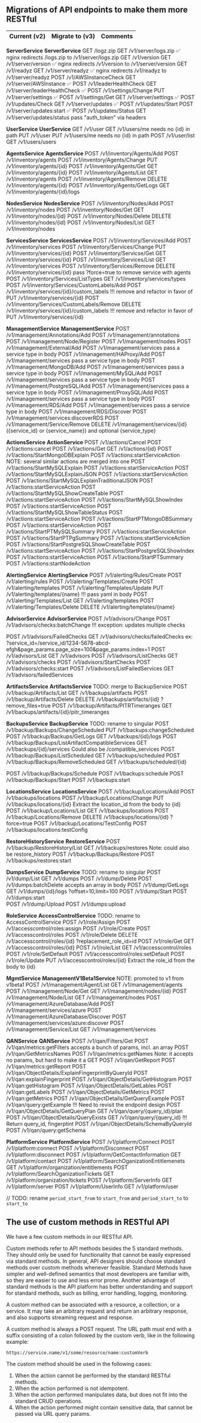 ## Migrations of API endpoints to make them more RESTful

| Current (v2)                                    | Migrate to (v3)                                | Comments                        |
| ----------------------------------------------- | ---------------------------------------------- | ------------------------------- |

**ServerService**                                   **ServerService**
GET /logz.zip                                       GET /v1/server/logs.zip                          ✅ nginx redirects /logs.zip to /v1/server/logs.zip
GET /v1/version                                     GET /v1/server/version                           ✅ nginx redirects /v1/version to /v1/server/version
GET /v1/readyz                                      GET /v1/server/readyz                            ✅ nginx redirects /v1/readyz to /v1/server/readyz
POST /v1/AWSInstanceCheck                           GET /v1/server/AWSInstance                       ✅
POST /v1/leaderHealthCheck                          GET /v1/server/leaderHealthCheck                 ✅
POST /v1/settings/Change                            PUT /v1/server/settings                          ✅
POST /v1/settings/Get                               GET /v1/server/settings                          ✅
POST /v1/updates/Check                              GET /v1/server/updates                           ✅
POST /v1/updates/Start                              POST /v1/server/updates:start                    ✅
POST /v1/updates/Status                             GET /v1/server/updates/status                    pass "auth_token" via headers

**UserService**                                     **UserService**
GET /v1/user                                        GET /v1/users/me                                 needs no {id} in path
PUT /v1/user                                        PUT /v1/users/me                                 needs no {id} in path
POST /v1/user/list                                  GET /v1/users/users

**AgentsService**                                   **AgentsService**
POST /v1/inventory/Agents/Add                       POST /v1/inventory/agents
POST /v1/inventory/Agents/Change                    PUT /v1/inventory/agents/{id}
POST /v1/inventory/Agents/Get                       GET /v1/inventory/agents/{id}
POST /v1/inventory/Agents/List                      GET /v1/inventory/agents
POST /v1/inventory/Agents/Remove                    DELETE /v1/inventory/agents/{id}
POST /v1/inventory/Agents/GetLogs                   GET /v1/inventory/agents/{id}/logs            

**NodesService**                                   **NodesService**
POST /v1/inventory/Nodes/Add                        POST /v1/inventory/nodes
POST /v1/inventory/Nodes/Get                        GET /v1/inventory/nodes/{id}
POST /v1/inventory/Nodes/Delete                     DELETE /v1/inventory/nodes/{id}
POST /v1/inventory/Nodes/List                       GET /v1/inventory/nodes

**ServicesService**                                 **ServicesService**
POST /v1/inventory/Services/Add                     POST /v1/inventory/services
POST /v1/inventory/Services/Change                  PUT /v1/inventory/services/{id}
POST /v1/inventory/Servicse/Get                     GET /v1/inventory/services/{id}
POST /v1/inventory/Services/List                    GET /v1/inventory/services
POST /v1/inventory/Services/Remove                  DELETE /v1/inventory/services/{id}               pass ?force=true to remove service with agents
POST /v1/inventory/Services/ListTypes               GET /v1/inventory/services/types
POST /v1/inventory/Services/CustomLabels/Add        POST /v1/inventory/services/{id}/custom_labels   !!! remove and refactor in favor of PUT /v1/inventory/services/{id}
POST /v1/inventory/Services/CustomLabels/Remove     DELETE /v1/inventory/services/{id}/custom_labels !!! remove and refactor in favor of PUT /v1/inventory/services/{id}

**ManagementService**                               **ManagementService**
POST /v1/management/Annotations/Add                 POST /v1/management/annotations
POST /v1/management/Node/Register                   POST /v1/management/nodes
POST /v1/management/External/Add                    POST /v1/management/services                     pass a service type in body
POST /v1/management/HAProxy/Add                     POST /v1/management/services                     pass a service type in body
POST /v1/management/MongoDB/Add                     POST /v1/management/services                     pass a service type in body
POST /v1/management/MySQL/Add                       POST /v1/management/services                     pass a service type in body
POST /v1/management/PostgreSQL/Add                  POST /v1/management/services                     pass a service type in body
POST /v1/management/ProxySQL/Add                    POST /v1/management/services                     pass a service type in body
POST /v1/management/RDS/Add                         POST /v1/management/services                     pass a service type in body
POST /v1/management/RDS/Discover                    POST /v1/management/services:discoverRDS
POST /v1/management/Service/Remove                  DELETE /v1/management/services/{id}              ({service_id} or {service_name}) and optional {service_type}

**ActionsService**                                  **ActionService**
POST /v1/actions/Cancel                             POST /v1/actions:cancel
POST /v1/actions/Get                                GET /v1/actions/{id}
POST /v1/actions/StartMongoDBExplain                POST /v1/actions:startServiceAction              NOTE: several similar actions are merged into one
POST /v1/actions/StartMySQLExplain                  POST /v1/actions:startServiceAction
POST /v1/actions/StartMySQLExplainJSON              POST /v1/actions:startServiceAction
POST /v1/actions/StartMySQLExplainTraditionalJSON   POST /v1/actions:startServiceAction
POST /v1/actions/StartMySQLShowCreateTable          POST /v1/actions:startServiceAction
POST /v1/actions/StartMySQLShowIndex                POST /v1/actions:startServiceAction
POST /v1/actions/StartMySQLShowTableStatus          POST /v1/actions:startServiceAction
POST /v1/actions/StartPTMongoDBSummary              POST /v1/actions:startServiceAction
POST /v1/actions/StartPTMySQLSummary                POST /v1/actions:startServiceAction
POST /v1/actions/StartPTPgSummary                   POST /v1/actions:startServiceAction
POST /v1/actions/StartPostgreSQLShowCreateTable     POST /v1/actions:startServiceAction
POST /v1/actions/StartPostgreSQLShowIndex           POST /v1/actions:startServiceAction
POST /v1/actions/StartPTSummary                     POST /v1/actions:startNodeAction

**AlertingService**                                 **AlertingService**
POST /v1/alerting/Rules/Create                      POST /v1/alerting/rules
POST /v1/alerting/Templates/Create                  POST /v1/alerting/templates
POST /v1/alerting/Templates/Update                  PUT /v1/alerting/templates/{name}            !!! pass yaml in body
POST /v1/alerting/Templates/List                    GET /v1/alerting/templates
POST /v1/alerting/Templates/Delete                  DELETE /v1/alerting/templates/{name}

**AdvisorService**                                 **AdvisorService**
POST /v1/advisors/Change                            POST /v1/advisors/checks:batchChange         !!! exception: updates multiple checks
<!-- POST /v1/advisors/FailedChecks                 POST /v1/advisors/checks:failedChecks        !!! try to implement as a GET request, see below -->
POST /v1/advisors/FailedChecks                      GET /v1/advisors/checks/failedChecks         ex: ?service_id=/service_id/1234-5678-abcd-efgh&page_params.page_size=100&page_params.index=1
POST /v1/advisors/List                              GET /v1/advisors
POST /v1/advisors/ListChecks                        GET /v1/advisors/checks
POST /v1/advisors/StartChecks                       POST /v1/advisors/checks:start
POST /v1/advisors/ListFailedServices                GET /v1/advisors/failedServices

**ArtifactsService**                                **ArtifactsService**                             TODO: merge to BackupService
POST /v1/backup/Artifacts/List                      GET /v1/backups/artifacts
POST /v1/backup/Artifacts/Delete                    DELETE /v1/backups/artifacts/{id}                ?remove_files=true
POST /v1/backup/Artifacts/PITRTimeranges            GET /v1/backups/artifacts/{id}/pitr_timeranges

**BackupsService**                                  **BackupService**                                TODO: rename to singular
POST /v1/backup/Backups/ChangeScheduled             PUT /v1/backups:changeScheduled
POST /v1/backup/Backups/GetLogs                     GET /v1/backups/{id}/logs
POST /v1/backup/Backups/ListArtifactCompatibleServices GET /v1/backups/{id}/services                 Could also be /compatible_services
POST /v1/backup/Backups/ListScheduled               GET /v1/backups/scheduled
POST /v1/backup/Backups/RemoveScheduled             GET /v1/backups/scheduled/{id}
<!-- POST /v1/backup/Backups/Restore                                                                 Moved to RestoreService -->
POST /v1/backup/Backups/Schedule                    POST /v1/backups:schedule
POST /v1/backup/Backups/Start                       POST /v1/backups:start

**LocationsService**                                **LocationsService**
POST /v1/backup/Locations/Add                       POST /v1/backups/locations
POST /v1/backup/Locations/Change                    PUT /v1/backups/locations/{id}                   Extract the location_id from the body to {id}
POST /v1/backup/Locations/List                      GET /v1/backups/locations
POST /v1/backup/Locations/Remove                    DELETE /v1/backups/locations/{id}                ?force=true
POST /v1/backup/Locations/TestConfig                POST /v1/backups/locations:testConfig

**RestoreHistoryService**                           **RestoreService**
POST /v1/backup/RestoreHistory/List                 GET /v1/backups/restores                         Note: could also be restore_history
POST /v1/backup/Backups/Restore                     POST /v1/backups/restores:start

**DumpsService**                                    **DumpService**                                  TODO: rename to singular
POST /v1/dump/List                                  GET /v1/dumps
POST /v1/dump/Delete                                POST /v1/dumps:batchDelete                       accepts an array in body
POST /v1/dump/GetLogs                               GET /v1/dumps/{id}/logs                          ?offset=10,limit=100
POST /v1/dump/Start                                 POST /v1/dumps:start                          
POST /v1/dump/Upload                                POST /v1/dumps:upload

**RoleService**                                     **AccessControlService**                         TODO: rename to AccessControlService
POST /v1/role/Assign                                POST /v1/accesscontrol/roles:assign
POST /v1/role/Create                                POST /v1/accesscontrol/roles
POST /v1/role/Delete                                DELETE /v1/accesscontrol/roles/{id}              ?replacement_role_id=id
POST /v1/role/Get                                   GET /v1/accesscontrol/roles/{id}
POST /v1/role/List                                  GET /v1/accesscontrol/roles
POST /v1/role/SetDefault                            POST /v1/accesscontrol/roles:setDefault
POST /v1/role/Update                                PUT /v1/accesscontrol/roles/{id}                 Extract the role_id from the body to {id}

**MgmtService**                                     **ManagementV1Beta1Service**                     NOTE: promoted to v1 from v1beta1
POST /v1/management/Agent/List                      GET /v1/management/agents
POST /v1/management/Node/Get                        GET /v1/management/nodes/{id}
POST /v1/management/Node/List                       GET /v1/management/nodes
POST /v1/management/AzureDatabase/Add               POST /v1/management/services/azure
POST /v1/management/AzureDatabase/Discover          POST /v1/management/services/azure:discover
POST /v1/management/Service/List                    GET /v1/management/services

**QANService**                                      **QANService**
POST /v1/qan/Filters/Get                            POST /v1/qan/metrics:getFilters                  accepts a bunch of params, incl. an array
POST /v1/qan/GetMetricsNames                        POST /v1/qan/metrics:getNames                    Note: it accepts no params, but hard to make it a GET
POST /v1/qan/GetReport                              POST /v1/qan/metrics:getReport
POST /v1/qan/ObjectDetails/ExplainFingerprintByQueryId POST /v1/qan:explainFingerprint
POST /v1/qan/ObjectDetails/GetHistogram             POST /v1/qan:getHistogram
POST /v1/qan/ObjectDetails/GetLables                POST /v1/qan:getLabels
POST /v1/qan/ObjectDetails/GetMetrics               POST /v1/qan:getMetrics
POST /v1/qan/ObjectDetails/GetQueryExample          POST /v1/qan/query:getExample                   !!! Need to revisit the endpoint design
POST /v1/qan/ObjectDetails/GetQueryPlan             GET /v1/qan/query/{query_id}/plan
POST /v1/qan/ObjectDetails/QueryExists              GET /v1/qan/query/{query_id}                    !!! Return query_id, fingerptint
POST /v1/qan/ObjectDetails/SchemaByQueryId          POST /v1/qan/query:getSchema

**PlatformService**                                 **PlatformService**
POST /v1/platform/Connect                           POST /v1/platform:connect
POST /v1/platform/Disconnect                        POST /v1/platform:disconnect
POST /v1/platform/GetContactInformation             GET /v1/platform/contact
POST /v1/platform/SearchOganizationEntitlemenets    GET /v1/platform/organization/entitlements
POST /v1/platform/SearchOganizationTickets          GET /v1/platform/organization/tickets
POST /v1/platform/ServerInfo                        GET /v1/platform/server
POST /v1/platform/UserInfo                          GET /v1/platform/user

// TODO: rename `period_start_from` to `start_from` and `period_start_to` to `start_to`


## The use of custom methods in RESTful API

We have a few custom methods in our RESTful API.

Custom methods refer to API methods besides the 5 standard methods. They should only be used for functionality that cannot be easily expressed via standard methods. In general, API designers should choose standard methods over custom methods whenever feasible. Standard Methods have simpler and well-defined semantics that most developers are familiar with, so they are easier to use and less error prone. Another advantage of standard methods is the API platform has better understanding and support for standard methods, such as billing, error handling, logging, monitoring.

A custom method can be associated with a resource, a collection, or a service. It may take an arbitrary request and return an arbitrary response, and also supports streaming request and response.

A custom method is always a POST request. The URL path must end with a suffix consisting of a colon followed by the custom verb, like in the following example:

```
https://service.name/v1/some/resource/name:customVerb
```

The custom method should be used in the following cases:

1. When the action cannot be performed by the standard RESTful methods. 
2. When the action performed is not idempotent.
3. When the action performed manipulates data, but does not fit into the standard CRUD operations.
4. When the action performed might contain sensitive data, that cannot be passed via URL query params.
